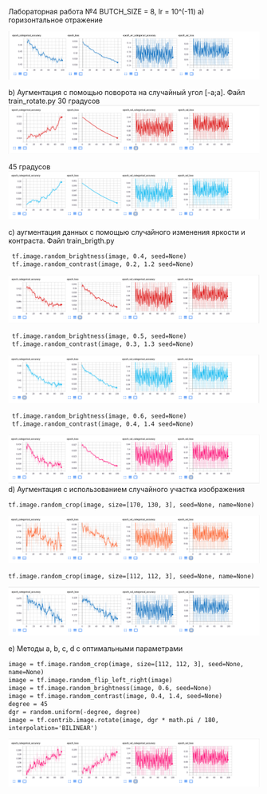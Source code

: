 Лабораторная работа №4
BUTCH_SIZE = 8, lr = 10^(-11)
a) горизонтальное отражение

![Image alt](https://github.com/MaximGil/SMOMI/blob/Lab4/CNN-XRay/lab4/flip.png)

b) Аугментация с помощью поворота на случайный угол [-a;a]. Файл train_rotate.py
   30 градусов 
![Image alt](https://github.com/MaximGil/SMOMI/blob/Lab4/CNN-XRay/lab4/rotate_30.png)
 
   45 градусов 
![Image alt](https://github.com/MaximGil/SMOMI/blob/Lab4/CNN-XRay/lab4/rotate_45.png)

c) аугментация данных с помощью случайного изменения яркости и контраста. Файл train_brigth.py        

     tf.image.random_brightness(image, 0.4, seed=None)
     tf.image.random_contrast(image, 0.2, 1.2 seed=None)
![Image alt](https://github.com/MaximGil/SMOMI/blob/Lab4/CNN-XRay/lab4/brigth_1.2.png)

     tf.image.random_brightness(image, 0.5, seed=None) 
     tf.image.random_contrast(image, 0.3, 1.3 seed=None)
![Image alt](https://github.com/MaximGil/SMOMI/blob/Lab4/CNN-XRay/lab4/brigth_1.3.png)

     tf.image.random_brightness(image, 0.6, seed=None)
     tf.image.random_contrast(image, 0.4, 1.4 seed=None)
![Image alt](https://github.com/MaximGil/SMOMI/blob/Lab4/CNN-XRay/lab4/brigth_1.4.png)
d) Аугментация с использованием случайного участка изображения

    tf.image.random_crop(image, size=[170, 130, 3], seed=None, name=None)
![Image alt](https://github.com/MaximGil/SMOMI/blob/Lab4/CNN-XRay/lab4/crop_170.png)
       
    tf.image.random_crop(image, size=[112, 112, 3], seed=None, name=None)
![Image alt](https://github.com/MaximGil/SMOMI/blob/Lab4/CNN-XRay/lab4/crop_112.png)

e) Методы a, b, c, d с оптимальными параметрами

    image = tf.image.random_crop(image, size=[112, 112, 3], seed=None, name=None)
    image = tf.image.random_flip_left_right(image)
    image = tf.image.random_brightness(image, 0.6, seed=None)
    image = tf.image.random_contrast(image, 0.4, 1.4, seed=None)
    degree = 45
    dgr = random.uniform(-degree, degree)
    image = tf.contrib.image.rotate(image, dgr * math.pi / 180, interpolation='BILINEAR')
    
![Image alt](https://github.com/MaximGil/SMOMI/blob/Lab4/CNN-XRay/lab4/all_augment.png)
